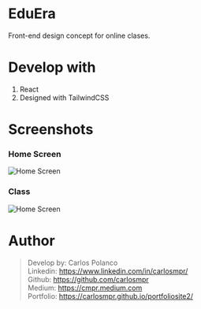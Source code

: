 # EduEra

Front-end design concept for online clases.

# Develop with
1. React
2. Designed with TailwindCSS



# Screenshots

### Home Screen
![Home Screen](https://imagesandstuff.s3.amazonaws.com/edu.png)


### Class
![Home Screen](https://imagesandstuff.s3.amazonaws.com/class.png)










# Author
>Develop by: Carlos Polanco<br>
Linkedin: https://www.linkedin.com/in/carlosmpr/<br>
Github: https://github.com/carlosmpr<br>
Medium: https://cmpr.medium.com<br>
Portfolio: https://carlosmpr.github.io/portfoliosite2/

